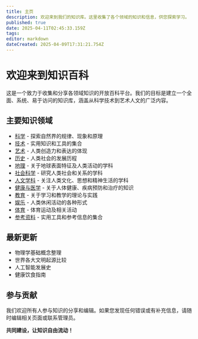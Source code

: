 ```yaml
---
title: 主页
description: 欢迎来到我们的知识库。这里收集了各个领域的知识和信息，供您探索学习。
published: true
date: 2025-04-11T02:45:33.159Z
tags: 
editor: markdown
dateCreated: 2025-04-09T17:31:21.754Z
---
```


# 欢迎来到知识百科

这是一个致力于收集和分享各领域知识的开放百科平台。我们的目标是建立一个全面、系统、易于访问的知识库，涵盖从科学技术到艺术人文的广泛内容。

## 主要知识领域

- [科学](科学) - 探索自然界的规律、现象和原理
- [技术](技术) - 实用知识和工具的集合
- [艺术](艺术) - 人类创造力和表达的体现
- [历史](历史) - 人类社会的发展历程
- [地理](地理) - 关于地球表面特征及人类活动的学科
- [社会科学](社会科学) - 研究人类社会和关系的学科
- [人文学科](人文学科) - 关注人类文化、思想和精神生活的学科
- [健康与医学](健康与医学) - 关于人体健康、疾病预防和治疗的知识
- [教育](教育) - 关于学习和教学的理论与实践
- [娱乐](娱乐) - 人类休闲活动的各种形式
- [体育](体育) - 体育运动及相关活动
- [参考资料](参考资料) - 实用工具和参考信息的集合

## 最新更新

- 物理学基础概念整理
- 世界各大文明起源比较
- 人工智能发展史
- 健康饮食指南

## 参与贡献

我们欢迎所有人参与知识的分享和编辑。如果您发现任何错误或有补充信息，请随时编辑相关页面或联系管理员。

**共同建设，让知识自由流动！**